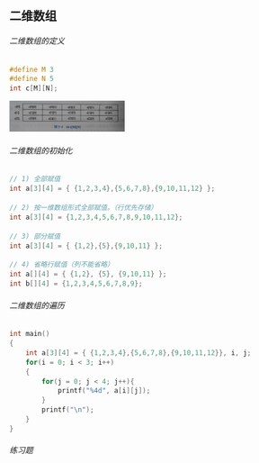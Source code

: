 ## 二维数组

###### 二维数组的定义

```c
#define M 3
#define N 5
int c[M][N];
```

<img src="images/image-20210406091117590.png" alt="image-20210406091117590" style="zoom:20%;" />

###### 二维数组的初始化

```c
// 1) 全部赋值
int a[3][4] = { {1,2,3,4},{5,6,7,8},{9,10,11,12} };

// 2) 按一维数组形式全部赋值。（行优先存储）
int a[3][4] = {1,2,3,4,5,6,7,8,9,10,11,12};

// 3) 部分赋值
int a[3][4] = { {1,2},{5},{9,10,11} };

// 4) 省略行赋值（列不能省略）
int a[][4] = { {1,2}, {5}, {9,10,11} };
int b[][4] = {1,2,3,4,5,6,7,8,9};
```

###### 二维数组的遍历

```c
int main()
{
    int a[3][4] = { {1,2,3,4},{5,6,7,8},{9,10,11,12}}, i, j;
    for(i = 0; i < 3; i++)
    {
        for(j = 0; j < 4; j++){
            printf("%4d", a[i][j]);
        }
        printf("\n");
    }
}
```

###### 练习题

